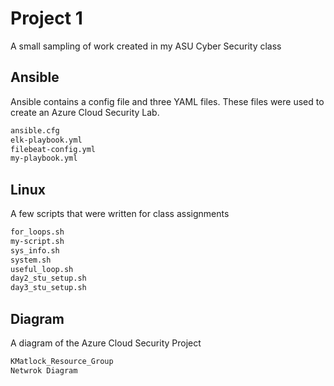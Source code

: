 # Project 1

A small sampling of work created in my ASU Cyber Security class

## Ansible

Ansible contains a config file and three YAML files. These files were used to create an Azure Cloud Security Lab. 

```bash
ansible.cfg
elk-playbook.yml
filebeat-config.yml
my-playbook.yml
```

## Linux

A few scripts that were written for class assignments

```bash
for_loops.sh
my-script.sh
sys_info.sh
system.sh
useful_loop.sh
day2_stu_setup.sh
day3_stu_setup.sh
```

## Diagram
A diagram of the Azure Cloud Security Project 

```bash
KMatlock_Resource_Group
Netwrok Diagram
```
